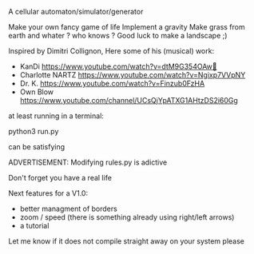 A cellular automaton/simulator/generator

Make your own fancy game of life
Implement a gravity
Make grass from earth and whater ? who knows ?
Good luck to make a landscape ;)

Inspired by Dimitri Collignon, Here some of his (musical) work:
  - KanDi https://www.youtube.com/watch?v=dtM9G354OAw🚡
  - Charlotte NARTZ https://www.youtube.com/watch?v=Ngixp7VVpNY
  - Dr. K. https://www.youtube.com/watch?v=Finzub0FzHA
  - Own Blow https://www.youtube.com/channel/UCsQjYpATXG1AHtzDS2i60Gg

at least running in a terminal:

  python3 run.py
  
can be satisfying

ADVERTISEMENT: Modifying rules.py is adictive

Don't forget you have a real life

Next features for a V1.0:
- better managment of borders
- zoom / speed (there is something already using right/left arrows)
- a tutorial

Let me know if it does not compile straight away on your system please
